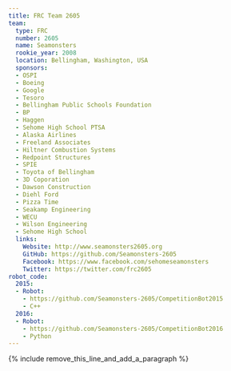 ```yaml
---
title: FRC Team 2605
team:
  type: FRC
  number: 2605
  name: Seamonsters
  rookie_year: 2008
  location: Bellingham, Washington, USA
  sponsors:
  - OSPI
  - Boeing
  - Google
  - Tesoro
  - Bellingham Public Schools Foundation
  - BP
  - Haggen
  - Sehome High School PTSA
  - Alaska Airlines
  - Freeland Associates
  - Hiltner Combustion Systems
  - Redpoint Structures
  - SPIE
  - Toyota of Bellingham
  - 3D Coporation
  - Dawson Construction
  - Diehl Ford
  - Pizza Time
  - Seakamp Engineering
  - WECU
  - Wilson Engineering
  - Sehome High School
  links:
    Website: http://www.seamonsters2605.org
    GitHub: https://github.com/Seamonsters-2605
    Facebook: https://www.facebook.com/sehomeseamonsters
    Twitter: https://twitter.com/frc2605
robot_code:
  2015:
  - Robot:
    - https://github.com/Seamonsters-2605/CompetitionBot2015
    - C++
  2016:
  - Robot:
    - https://github.com/Seamonsters-2605/CompetitionBot2016
    - Python
---
```


{% include remove_this_line_and_add_a_paragraph %}